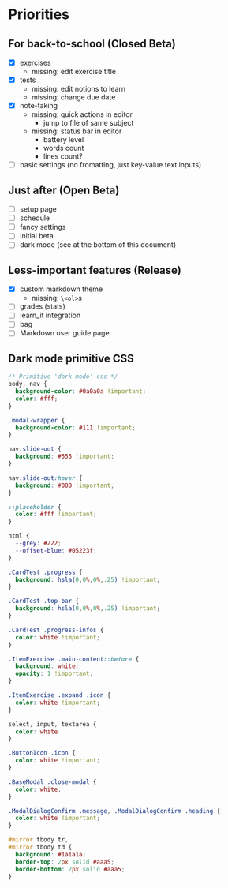 # Priorities

## For back-to-school (Closed Beta)
- [x] exercises
    - missing: edit exercise title
- [x] tests
    - missing: edit notions to learn
    - missing: change due date
- [x] note-taking
    - missing: quick actions in editor 
        - jump to file of same subject
    - missing: status bar in editor 
        - battery level
        - words count
        - lines count?
- [ ] basic settings (no fromatting, just key-value text inputs)

## Just after (Open Beta)
- [ ] setup page
- [ ] schedule
- [ ] fancy settings
- [ ] initial beta
- [ ] dark mode (see at the bottom of this document)

## Less-important features (Release)
- [x] custom markdown theme
    - missing: `\<ol>`s
- [ ] grades (stats)
- [ ] learn\_it integration
- [ ] bag
- [ ] Markdown user guide page 

## Dark mode primitive CSS
```css
/* Primitive 'dark mode' css */
body, nav {
  background-color: #0a0a0a !important;
  color: #fff;
}

.modal-wrapper {
  background-color: #111 !important;
}

nav.slide-out {
  background: #555 !important;
}

nav.slide-out:hover {
  background: #000 !important;
}

::placeholder {
  color: #fff !important;
}

html {
  --grey: #222;
  --offset-blue: #05223f;
}

.CardTest .progress {
  background: hsla(0,0%,0%,.25) !important;
}

.CardTest .top-bar {
  background: hsla(0,0%,0%,.25) !important;
}

.CardTest .progress-infos {
  color: white !important;
}

.ItemExercise .main-content::before {
  background: white;
  opacity: 1 !important;
}

.ItemExercise .expand .icon {
  color: white !important;
}

select, input, textarea {
  color: white
}

.ButtonIcon .icon {
  color: white !important;
}

.BaseModal .close-modal {
  color: white;
}

.ModalDialogConfirm .message, .ModalDialogConfirm .heading {
  color: white !important;
}

#mirror tbody tr,
#mirror tbody td {
  background: #1a1a1a;
  border-top: 2px solid #aaa5;
  border-bottom: 2px solid #aaa5;
}
```